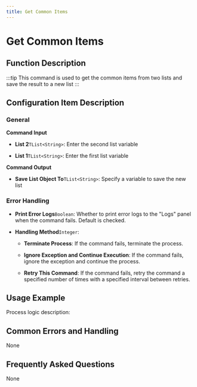 ```yaml
---
title: Get Common Items
---
```


# Get Common Items

## Function Description

:::tip 
This command is used to get the common items from two lists and save the result to a new list
:::

## Configuration Item Description

### General

**Command Input**

- **List 2**`TList<String>`: Enter the second list variable

- **List 1**`TList<String>`: Enter the first list variable


**Command Output**

- **Save List Object To**`TList<String>`: Specify a variable to save the new list


### Error Handling

- **Print Error Logs**`Boolean`: Whether to print error logs to the "Logs" panel when the command fails. Default is checked. 

- **Handling Method**`Integer`:

    - **Terminate Process**: If the command fails, terminate the process.

    - **Ignore Exception and Continue Execution**: If the command fails, ignore the exception and continue the process.

    - **Retry This Command**: If the command fails, retry the command a specified number of times with a specified interval between retries.

## Usage Example

Process logic description:

## Common Errors and Handling

None

## Frequently Asked Questions

None

